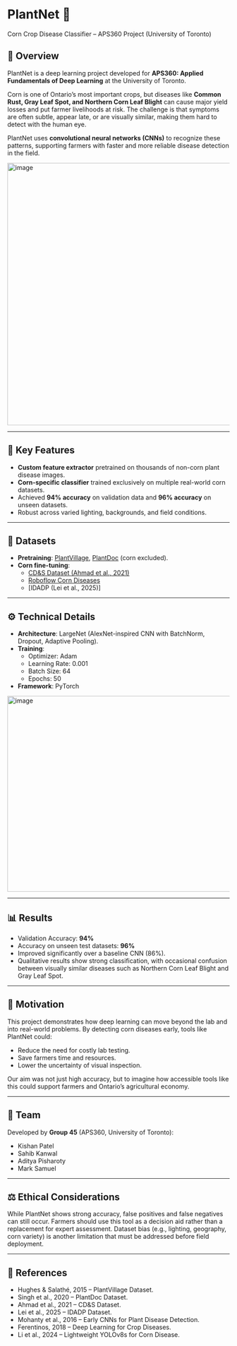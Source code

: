 # PlantNet 🌽  
Corn Crop Disease Classifier – APS360 Project (University of Toronto)  

## 📖 Overview  
PlantNet is a deep learning project developed for **APS360: Applied Fundamentals of Deep Learning** at the University of Toronto.  

Corn is one of Ontario’s most important crops, but diseases like **Common Rust, Gray Leaf Spot, and Northern Corn Leaf Blight** can cause major yield losses and put farmer livelihoods at risk. The challenge is that symptoms are often subtle, appear late, or are visually similar, making them hard to detect with the human eye.  

PlantNet uses **convolutional neural networks (CNNs)** to recognize these patterns, supporting farmers with faster and more reliable disease detection in the field.  

<img width="1730" height="595" alt="image" src="https://github.com/user-attachments/assets/ed241946-e6cb-43d9-a8c7-a0b5ebf4caca" />

---

## 🔑 Key Features  
- **Custom feature extractor** pretrained on thousands of non-corn plant disease images.  
- **Corn-specific classifier** trained exclusively on multiple real-world corn datasets.  
- Achieved **94% accuracy** on validation data and **96% accuracy** on unseen datasets.  
- Robust across varied lighting, backgrounds, and field conditions.  

---

## 📂 Datasets  
- **Pretraining**: [PlantVillage](https://arxiv.org/abs/1511.08060), [PlantDoc](https://doi.org/10.1145/3371158.3371196) (corn excluded).  
- **Corn fine-tuning**:  
  - [CD&S Dataset (Ahmad et al., 2021)](https://osf.io/s6ru5/)  
  - [Roboflow Corn Diseases](https://universe.roboflow.com/corn-disease-7/corn-diseases-oxojk)  
  - [IDADP (Lei et al., 2025)]  

---

## ⚙️ Technical Details  
- **Architecture**: LargeNet (AlexNet-inspired CNN with BatchNorm, Dropout, Adaptive Pooling).  
- **Training**:  
  - Optimizer: Adam  
  - Learning Rate: 0.001  
  - Batch Size: 64  
  - Epochs: 50  
- **Framework**: PyTorch
  
<img width="959" height="444" alt="image" src="https://github.com/user-attachments/assets/7e7d6af1-662d-4b8d-9f18-9e48e0be63ac" />

---

## 📊 Results  
- Validation Accuracy: **94%**  
- Accuracy on unseen test datasets: **96%**  
- Improved significantly over a baseline CNN (86%).  
- Qualitative results show strong classification, with occasional confusion between visually similar diseases such as Northern Corn Leaf Blight and Gray Leaf Spot.  

---

## 🌱 Motivation  
This project demonstrates how deep learning can move beyond the lab and into real-world problems. By detecting corn diseases early, tools like PlantNet could:  
- Reduce the need for costly lab testing.  
- Save farmers time and resources.  
- Lower the uncertainty of visual inspection.  

Our aim was not just high accuracy, but to imagine how accessible tools like this could support farmers and Ontario’s agricultural economy.  

---

## 👥 Team  
Developed by **Group 45** (APS360, University of Toronto):  
- Kishan Patel  
- Sahib Kanwal  
- Aditya Pisharoty  
- Mark Samuel  

---

## ⚖️ Ethical Considerations  
While PlantNet shows strong accuracy, false positives and false negatives can still occur. Farmers should use this tool as a decision aid rather than a replacement for expert assessment. Dataset bias (e.g., lighting, geography, corn variety) is another limitation that must be addressed before field deployment.  

---

## 📌 References  
- Hughes & Salathé, 2015 – PlantVillage Dataset.  
- Singh et al., 2020 – PlantDoc Dataset. 
- Ahmad et al., 2021 – CD&S Dataset.  
- Lei et al., 2025 – IDADP Dataset.  
- Mohanty et al., 2016 – Early CNNs for Plant Disease Detection.  
- Ferentinos, 2018 – Deep Learning for Crop Diseases.  
- Li et al., 2024 – Lightweight YOLOv8s for Corn Disease.   
